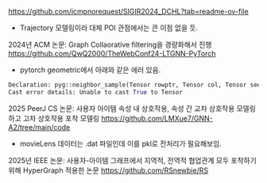 https://github.com/icmpnorequest/SIGIR2024_DCHL?tab=readme-ov-file
- Trajectory 모델링이라 대체 POI 관점에서는 큰 이점 없을 듯.

2024년 ACM 논문: Graph Collaorative filtering을 경량화해서 진행 https://github.com/QwQ2000/TheWebConf24-LTGNN-PyTorch
- pytorch geometric에서 아래와 같은 에러 있음.
```python
Declaration: pyg::neighbor_sample(Tensor rowptr, Tensor col, Tensor seed, int[] num_neighbors, Tensor? node_time=None, Tensor? edge_time=None, Tensor? seed_time=None, Tensor? edge_weight=None, bool csc=False, bool replace=False, bool directed=True, bool disjoint=False, str temporal_strategy="uniform", bool return_edge_id=True) -> (Tensor, Tensor, Tensor, Tensor?, int[], int[])
Cast error details: Unable to cast True to Tensor
```

2025 PeerJ CS 논문: 사용자 아이템 속성 내 상호작용, 속성 간 교차 상호작용 모델링하고 고차 상호작용 포착 모델링 https://github.com/LMXue7/GNN-A2/tree/main/code
- movieLens 데이터는 .dat 파일인데 이를 pkl로 전처리가 필요해보임.

2025년 IEEE 논문: 사용자-아이템 그래프에서 지역적, 전역적 협업관계 모두 포착하기 위해 HyperGraph 적용한 논문 https://github.com/RSnewbie/RS


